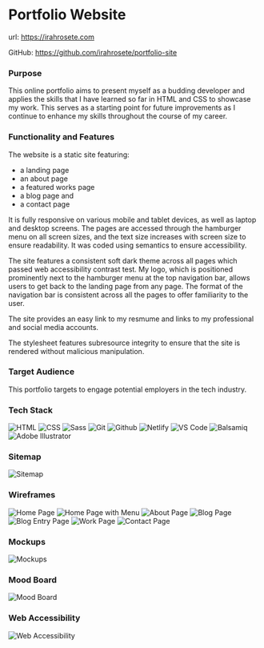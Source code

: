 # Portfolio Website

url: https://irahrosete.com

GitHub: https://github.com/irahrosete/portfolio-site

### Purpose
This online portfolio aims to present myself as a budding developer and applies the skills that I have learned so far in HTML and CSS to showcase my work. This serves as a starting point for future improvements as I continue to enhance my skills throughout the course of my career.

### Functionality and Features
The website is a static site featuring:
- a landing page
- an about page
- a featured works page
- a blog page and
- a contact page

It is fully responsive on various mobile and tablet devices, as well as laptop and desktop screens. The pages are accessed through the hamburger menu on all screen sizes, and the text size increases with screen size to ensure readability. It was coded using semantics to ensure accessibility.

The site features a consistent soft dark theme across all pages which passed web accessibility contrast test. My logo, which is positioned prominently next to the hamburger menu at the top navigation bar, allows users to get back to the landing page from any page. The format of the navigation bar is consistent across all the pages to offer familiarity to the user.

The site provides an easy link to my resmume and links to my professional and social media accounts.

The stylesheet features subresource integrity to ensure that the site is rendered without malicious manipulation.

### Target Audience
This portfolio targets to engage potential employers in the tech industry.

### Tech Stack
![HTML](/docs/html.png) ![CSS](/docs/css.png) ![Sass](/docs/sass.png) ![Git](/docs/git.png) ![Github](/docs/github.png) ![Netlify](/docs/netlify.png) ![VS Code](/docs/vs-code.png) ![Balsamiq](/docs/balsamiq.png) ![Adobe Illustrator](/docs/adobe-illustrator.png)

### Sitemap
![Sitemap](/docs/sitemap.png)

### Wireframes
![Home Page](docs/wireframes/home.png)
![Home Page with Menu](docs/wireframes/home-with-menu.png)
![About Page](docs/wireframes/about.png)
![Blog Page](docs/wireframes/blog.png)
![Blog Entry Page](docs/wireframes/blog1.png)
![Work Page](docs/wireframes/work.png)
![Contact Page](docs/wireframes/contact.png)

### Mockups
![Mockups](docs/mockups.png)

### Mood Board
![Mood Board](docs/moodboard.png)

### Web Accessibility
![Web Accessibility](/docs/portfolio-site-web-accessibility.jpg)